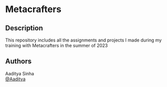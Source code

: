 # Metacrafters 

## Description

This repository includes all the assignments and projects I made during my training with Metacrafters
in the summer of 2023

## Authors

Aaditya Sinha  
[@Aaditya](https://twitter.com/aaadityasinha)
